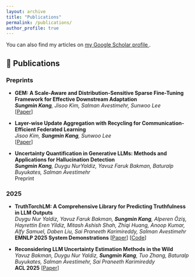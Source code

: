 ```yaml
---
layout: archive
title: "Publications"
permalink: /publications/
author_profile: true
---
```


<p>You can also find my articles on 
  <a href="https://scholar.google.com/citations?user=4gE_vYgAAAAJ" target="_blank">
    my Google Scholar profile
  </a>.
</p>

## 📄 Publications  

### Preprints
  - **GEM: A Scale-Aware and Distribution-Sensitive Sparse Fine-Tuning Framework for Effective Downstream Adaptation**  
  ***Sungmin Kang**, Jisoo Kim, Salman Avestimehr, Sunwoo Lee*  
  [[Paper](https://arxiv.org/abs/2508.16191)]

- **Layer-wise Update Aggregation with Recycling for Communication-Efficient Federated Learning**  
  *Jisoo Kim, **Sungmin Kang**, Sunwoo Lee*  
  [[Paper](https://arxiv.org/abs/2503.11146)]

- **Uncertainty Quantification in Generative LLMs: Methods and Applications for Hallucination Detection**  
  ***Sungmin Kang**, Duygu NurYaldiz, Yavuz Faruk Bakman, Baturalp Buyukates, Salman Avestimehr*  
  Preprint
  

### 2025  

- **TruthTorchLM: A Comprehensive Library for Predicting Truthfulness in LLM Outputs**  
  *Duygu Nur Yaldiz, Yavuz Faruk Bakman, **Sungmin Kang**, Alperen Öziş, Hayrettin Eren Yildiz, Mitash Ashish Shah, Zhiqi Huang, Anoop Kumar, Alfy Samuel, Daben Liu, Sai Praneeth Karimireddy, Salman Avestimehr*
  **EMNLP 2025 System Demonstrations**
  [[Paper](https://arxiv.org/abs/2507.08203)] [[Code](https://github.com/Ybakman/TruthTorchLM)]

- **Reconsidering LLM Uncertainty Estimation Methods in the Wild**  
  *Yavuz Bakman, Duygu Nur Yaldiz, **Sungmin Kang**, Tuo Zhang, Baturalp Buyukates, Salman Avestimehr, Sai Praneeth Karimireddy*  
  **ACL 2025**
  [[Paper](https://arxiv.org/abs/2506.01114)]
